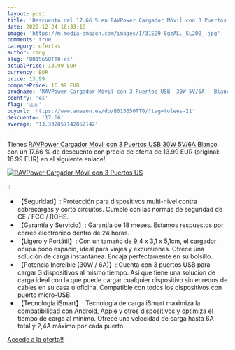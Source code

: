 ```yaml
---
layout: post
title: 'Descuento del 17.66 % en RAVPower Cargador Móvil con 3 Puertos US'
date: 2020-12-24 16:33:18
image: 'https://m.media-amazon.com/images/I/31E29-8gzAL._SL200_.jpg'
comments: true
category: ofertas
author: ring
slug: 'B015650TT0-es'
actualPrice: 13.99 EUR
currency: EUR
price: 13.99
comparePrice: 16.99 EUR
prodname: 'RAVPower Cargador Móvil con 3 Puertos USB  30W 5V/6A   Blanco '
country: 'es'
flag: '🇪🇸'
buyurl: 'https://www.amazon.es/dp/B015650TT0/?tag=tolees-21'
descuento: '17.66'
average: '13.332857142857142'
---
```


Tienes [RAVPower Cargador Móvil con 3 Puertos USB  30W 5V/6A   Blanco ](https://www.amazon.es/dp/B015650TT0/?tag=tolees-21) con un 17.66 % de descuento con precio de oferta de 13.99 EUR (original: 16.99 EUR) en el siguiente enlace!

[![RAVPower Cargador Móvil con 3 Puertos US](https://m.media-amazon.com/images/I/31E29-8gzAL._SL200_.jpg)](https://www.amazon.es/dp/B015650TT0/?tag=tolees-21)

ℹ️:

- 【Seguridad】: Protección para dispositivos multi-nivel contra sobrecargas y corto circuitos. Cumple con las normas de seguridad de CE / FCC / ROHS.
- 【Garantía y Servicio】: Garantía de 18 meses. Estamos respuestos por correo electrónico dentro de 24 horas.
- 【Ligero y Portátil】: Con un tamaño de 9,4 x 3,1 x 5,1cm, el cargador ocupa poco espacio, ideal para viajes y excursiones. Ofrece una solución de carga instantánea. Encaja perfectamente en su bolsillo.
- 【Potencia Increíble (30W / 6A)】: Cuenta con 3 puertos USB para cargar 3 dispositivos al mismo tiempo. Así que tiene una solución de carga ideal con la que puede cargar cualquier dispositivo sin enredos de cables en su casa u oficina. Compatible con todos los dispositivos con puerto micro-USB.
- 【Tecnología iSmart】: Tecnología de carga iSmart maximiza la compatibilidad con Android, Apple y otros dispositivos y optimiza el tiempo de carga al mínimo. Ofrece una velocidad de carga hasta 6A total y 2,4A máximo por cada puerto.

[Accede a la oferta!!](https://www.amazon.es/dp/B015650TT0/?tag=tolees-21)
